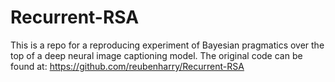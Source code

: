 # Recurrent-RSA
This is a repo for a reproducing experiment of Bayesian pragmatics over the top of a deep neural image captioning model. 
The original code can be found at: https://github.com/reubenharry/Recurrent-RSA
